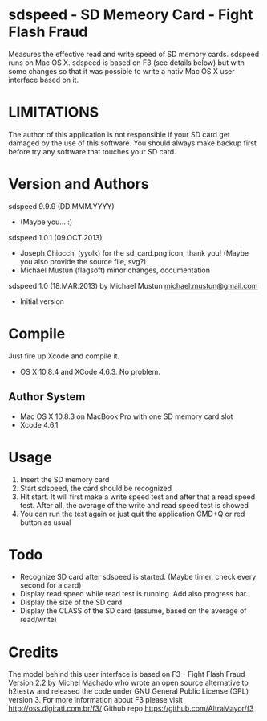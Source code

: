 sdspeed - SD Memeory Card - Fight Flash Fraud
=======
Measures the effective read and write speed of SD memory cards. sdspeed runs on Mac OS X.
sdspeed is based on F3 (see details below) but with some changes so that it was possible 
to write a nativ Mac OS X user interface based on it.

LIMITATIONS
===========
The author of this application is not responsible if your SD card get damaged by the use
of this software. You should always make backup first before try any software that touches
your SD card.

Version and Authors
===================

sdspeed 9.9.9 (DD.MMM.YYYY)
- (Maybe you... :)

sdspeed 1.0.1 (09.OCT.2013)
- Joseph Chiocchi (yyolk) for the sd_card.png icon, thank you! (Maybe you also provide the source file, svg?)
- Michael Mustun (flagsoft) minor changes, documentation

sdspeed 1.0 (18.MAR.2013) by Michael Mustun <michael.mustun@gmail.com>
- Initial version

Compile
=======
Just fire up Xcode and compile it.
- OS X 10.8.4 and XCode 4.6.3. No problem.

Author System
-------------
- Mac OS X 10.8.3 on MacBook Pro with one SD memory card slot
- Xcode 4.6.1

Usage
=====
1. Insert the SD memory card
2. Start sdspeed, the card should be recognized
3. Hit start. It will first make a write speed test and after that a read speed test. 
   After all, the average of the write and read speed test is showed
4. You can run the test again or just quit the application CMD+Q or red button as usual

Todo
====
- Recognize SD card after sdspeed is started. (Maybe timer, check every second for a card)
- Display read speed while read test is running. Add also progress bar.
- Display the size of the SD card
- Display the CLASS of the SD card (assume, based on the average of read/write)

Credits
=======
The model behind this user interface is based on F3 - Fight Flash Fraud Version 2.2 by 
Michel Machado who wrote an open source alternative to h2testw and released the code 
under GNU General Public License (GPL) version 3. For more information about F3 please 
visit http://oss.digirati.com.br/f3/
Github repo https://github.com/AltraMayor/f3
